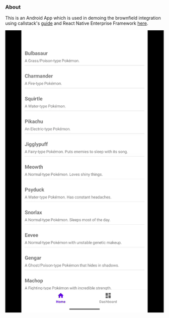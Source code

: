 
### About

This is an Android App which is used in demoing the brownfield integration using callstack's [guide](https://www.callstack.com/ebooks/incremental-react-native-adoption-in-native-apps) and React Native Enterprise Framework [here](https://www.rnef.dev/docs/brownfield/android).

![Video](assets/app_recording.gif)
